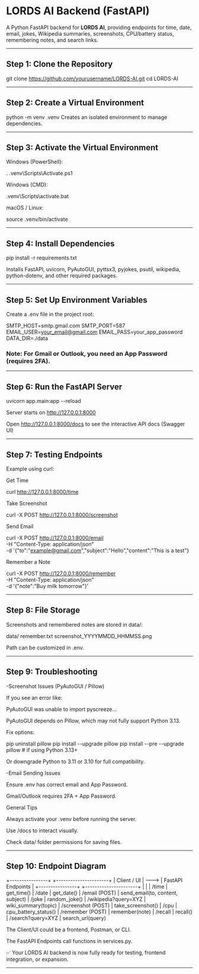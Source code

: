 # LORDS AI Backend (FastAPI)

A Python FastAPI backend for **LORDS AI**, providing endpoints for time, date, email, jokes, Wikipedia summaries, screenshots, CPU/battery status, remembering notes, and search links.

---

## Step 1: Clone the Repository

git clone https://github.com/yourusername/LORDS-AI.git
cd LORDS-AI

---

## Step 2: Create a Virtual Environment

python -m venv .venv
Creates an isolated environment to manage dependencies.

---

## **Step 3: Activate the Virtual Environment**

Windows (PowerShell):

. .venv\Scripts\Activate.ps1


Windows (CMD):

.venv\Scripts\activate.bat


macOS / Linux:

source .venv/bin/activate

---

## **Step 4: Install Dependencies**

pip install -r requirements.txt

Installs FastAPI, uvicorn, PyAutoGUI, pyttsx3, pyjokes, psutil, wikipedia, python-dotenv, and other required packages.

---

## **Step 5: Set Up Environment Variables**

Create a .env file in the project root:

SMTP_HOST=smtp.gmail.com
SMTP_PORT=587
EMAIL_USER=your_email@gmail.com
EMAIL_PASS=your_app_password
DATA_DIR=./data


### **Note: For Gmail or Outlook, you need an App Password (requires 2FA).**

---

## **Step 6: Run the FastAPI Server**

uvicorn app.main:app --reload


Server starts on http://127.0.0.1:8000

Open http://127.0.0.1:8000/docs to see the interactive API docs (Swagger UI)

---

## **Step 7: Testing Endpoints**
Example using curl:

Get Time

curl http://127.0.0.1:8000/time

Take Screenshot

curl -X POST http://127.0.0.1:8000/screenshot

Send Email

curl -X POST http://127.0.0.1:8000/email \
-H "Content-Type: application/json" \
-d '{"to":"example@gmail.com","subject":"Hello","content":"This is a test"}

Remember a Note

curl -X POST http://127.0.0.1:8000/remember \
-H "Content-Type: application/json" \
-d '{"note":"Buy milk tomorrow"}'

---

## **Step 8: File Storage**

Screenshots and remembered notes are stored in data/:

data/
   remember.txt
   screenshot_YYYYMMDD_HHMMSS.png

Path can be customized in .env.

---

## **Step 9: Troubleshooting**
-Screenshot Issues (PyAutoGUI / Pillow)

If you see an error like:

PyAutoGUI was unable to import pyscreeze...


PyAutoGUI depends on Pillow, which may not fully support Python 3.13.

Fix options:

pip uninstall pillow
pip install --upgrade pillow
pip install --pre --upgrade pillow  # if using Python 3.13+


Or downgrade Python to 3.11 or 3.10 for full compatibility.

-Email Sending Issues

Ensure .env has correct email and App Password.

Gmail/Outlook requires 2FA + App Password.

General Tips

Always activate your .venv before running the server.

Use /docs to interact visually.

Check data/ folder permissions for saving files.

---

## **Step 10: Endpoint Diagram**
+----------------+           +----------------------+
|   Client / UI  |  --->     |  FastAPI Endpoints   |
+----------------+           +----------------------+
        |                            |
        | /time                      | get_time()
        | /date                      | get_date()
        | /email (POST)              | send_email(to, content, subject)
        | /joke                      | random_joke()
        | /wikipedia?query=XYZ      | wiki_summary(topic)
        | /screenshot (POST)         | take_screenshot()
        | /cpu                       | cpu_battery_status()
        | /remember (POST)           | remember(note)
        | /recall                    | recall()
        | /search?query=XYZ         | search_url(query)


The Client/UI could be a frontend, Postman, or CLI.

The FastAPI Endpoints call functions in services.py.

✅ Your LORDS AI backend is now fully ready for testing, frontend integration, or expansion.


---
